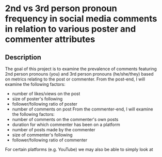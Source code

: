# 2nd vs 3rd person pronoun frequency in social media comments in relation to various poster and commenter attributes

## Description
The goal of this project is to examine the prevalence of comments featuring 2nd person pronouns (you) and 3rd person pronouns (he/she/they) based on metrics relating to the post or commenter. 
From the post-end, I will examine the following factors:
- number of likes/views on the post
- size of poster's following
- follower/following ratio of poster
- number of comments on post
From the commenter-end, I will examine the following factors:
- number of comments on the commenter's own posts
- duration for which commenter has been on a platform
- number of posts made by the commenter
- size of commenter's following
- follower/following ratio of commenter



For certain platforms (e.g. YouTube) we may also be able to simply look at 
